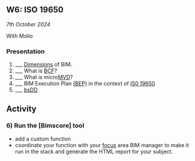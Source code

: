 ## W6: ISO 19650

*7th October 2024*

With Molio

### Presentation
1. ___ [Dimensions](/Concepts/Dimensions) of BIM.
1. ___ What is [BCF](/Concepts/BCF)?
1. ___ What is micro[MVD](/Concepts/MVD)?
1. ___ BIM Execution Plan [(BEP)](/Concepts/BIMExecutionPlan) in the context of [IS0 19650](/Concepts/ISO19650)
1. ___ [bsDD](/Concepts/bsDD)

## Activity
### 6) Run the [Bimscore] tool
* add a custom function
* coordinate your function with your [focus] area BIM manager to make it run in the stack and generate the HTML report for your subject.

<!--
TOOL Continue working with IfcOpenShell
1. ___ [Rules](/Concepts/Rules)
1. ___ Prompt Model [MachineLearning](/Concepts/MachineLearning)

* Submit [A2](/Assignments/A2) - 8th October 2023

### In class Activity
* IfcOpenShell [Advanced examples](/Examples/IfcOpenShell/Advanced)
 * Machine Learning Activity
 * Experimenting Rules
-->

[focus]: /Focus

